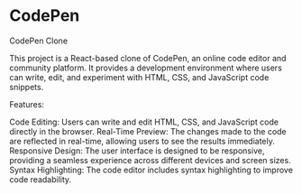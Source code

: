 # CodePen
CodePen Clone

This project is a React-based clone of CodePen, an online code editor and community platform. It provides a development environment where users can write, edit, and experiment with HTML, CSS, and JavaScript code snippets.

Features:

Code Editing: Users can write and edit HTML, CSS, and JavaScript code directly in the browser.
Real-Time Preview: The changes made to the code are reflected in real-time, allowing users to see the results immediately.
Responsive Design: The user interface is designed to be responsive, providing a seamless experience across different devices and screen sizes.
Syntax Highlighting: The code editor includes syntax highlighting to improve code readability.
